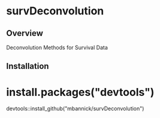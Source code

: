 # survDeconvolution
## Overview
Deconvolution Methods for Survival Data

## Installation
# install.packages("devtools")
devtools::install_github("mbannick/survDeconvolution")